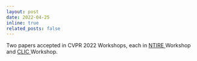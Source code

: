 ```yaml
---
layout: post
date: 2022-04-25 
inline: true
related_posts: false
---
```

Two papers accepted in CVPR 2022 Workshops, each in <a href="https://data.vision.ee.ethz.ch/cvl/ntire22/"> NTIRE </a> Workshop and <a href="http://compression.cc/"> CLIC </a> Workshop.

